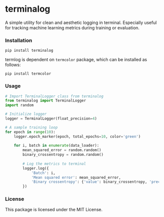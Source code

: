 # terminalog

A simple utility for clean and aesthetic logging in terminal. Especially useful for tracking machine learning metrics during training or evaluation.

### Installation
```
pip install terminalog
```
termlog is dependent on `termcolor` package, which can be installed as follows:
```
pip install termcolor
```

### Usage
```python
# Import TerminalLogger class from terminalog
from terminalog import TerminalLogger
import random

# Initialize logger
logger = TerminalLogger(float_precision=4)

# A sample training loop 
for epoch in range(10):
    logger.epoch_marker(epoch, total_epochs=10, color='green')
    
    for i, batch in enumerate(data_loader):
        mean_squared_error = random.random()
        binary_crossentropy = random.random()
        
        # Log the metrics to terminal
        logger.log({
            'Batch': i,
            'Mean squared error': mean_squared_error,
            'Binary crossentropy': {'value': binary_crossentropy, 'precision': 6}
        })
```

### License
This package is licensed under the MIT License.
